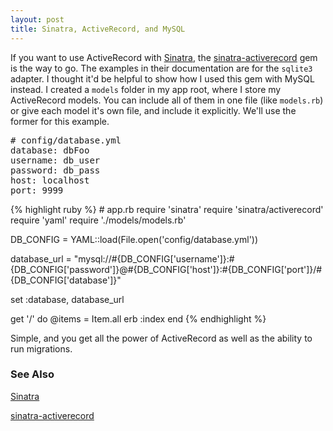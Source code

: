```yaml
---
layout: post
title: Sinatra, ActiveRecord, and MySQL
---
```

<p>If you want to use ActiveRecord with <a href="http://www.sinatrarb.com/">Sinatra</a>, the <a href="https://github.com/janko-m/sinatra-activerecord">sinatra-activerecord</a> gem is the way to go.  The examples in their documentation are for the <code>sqlite3</code> adapter.  I thought it'd be helpful to show how I used this gem with MySQL instead.  I created a <code>models</code> folder in my app root, where I store my ActiveRecord models.  You can include all of them in one file (like <code>models.rb</code>) or give each model it's own file, and include it explicitly.  We'll use the former for this example.</p>

<p>
<pre>
# config/database.yml
database: dbFoo
username: db_user
password: db_pass
host: localhost
port: 9999
</pre>
<p>

<p>
{% highlight ruby %}
# app.rb
require 'sinatra'
require 'sinatra/activerecord'
require 'yaml'
require './models/models.rb'

DB_CONFIG = YAML::load(File.open('config/database.yml'))

database_url = "mysql://#{DB_CONFIG['username']}:#{DB_CONFIG['password']}@#{DB_CONFIG['host']}:#{DB_CONFIG['port']}/#{DB_CONFIG['database']}"

set :database, database_url

get '/' do
  @items = Item.all
  erb :index
end
{% endhighlight %}
</p>

<p>Simple, and you get all the power of ActiveRecord as well as the ability to run migrations.</p>

<h3>See Also</h3>
<p><a href="http://www.sinatrarb.com/">Sinatra</a></p>
<p><a href="https://github.com/janko-m/sinatra-activerecord">sinatra-activerecord</a></p>